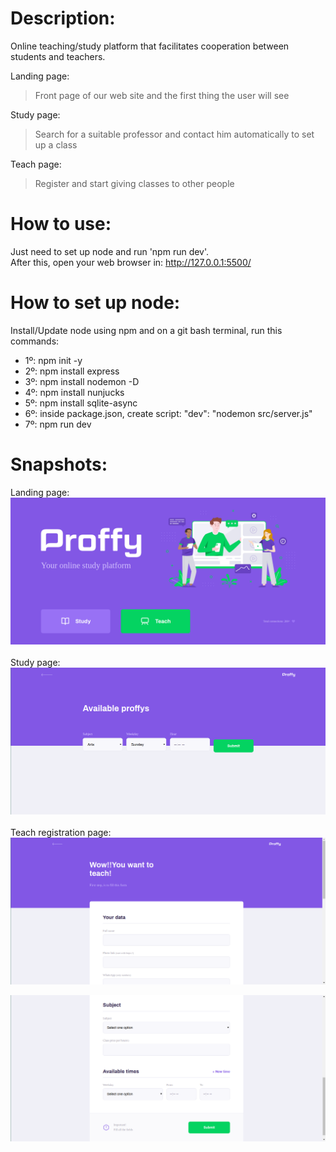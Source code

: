 # Description:
Online teaching/study platform that facilitates cooperation between students and teachers. <br />

Landing page:
> Front page of our web site and the first thing the user will see

Study page:
> Search for a suitable professor and contact him automatically to set up a class

Teach page:
> Register and start giving classes to other people

# How to use:
Just need to set up node and run 'npm run dev'. <br />
After this, open your web browser in: http://127.0.0.1:5500/

# How to set up node:
Install/Update node using npm and on a git bash terminal, run this commands: <br />
+ 1º: npm init -y
+ 2º: npm install express
+ 3º: npm install nodemon -D
+ 4º: npm install nunjucks
+ 5º: npm install sqlite-async
+ 6º: inside package.json, create script: "dev": "nodemon src/server.js"
+ 7º: npm run dev

# Snapshots:
Landing page:
![image info](public/images/markdown/landing_page.png)
<br />
<br />
Study page:
![image info](public/images/markdown/study_page.png)
<br />
<br />
Teach registration page:
![image info](public/images/markdown/teach_page_1.png)
<br />

![image info](public/images/markdown/teach_page_2.png)
